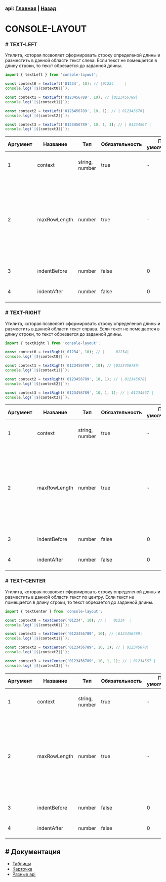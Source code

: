 ### api: [Главная](./../../README.md) | [Назад](./../README-RU.md)

# CONSOLE-LAYOUT

### # TEXT-LEFT

Утилита, которая позволяет сформировать строку определеной длины и разместить в данной области текст слева. Если текст не помещается в длину строки, то текст обрезается до заданной длины.

```ts
import { textLeft } from 'console-layout';

const context0 = textLeft('01234', 10); // |01234     |
console.log(`|${context0}|`);

const context1 = textLeft('0123456789', 10); // |0123456789|
console.log(`|${context1}|`);

const context2 = textLeft('0123456789', 10, 1); // | 012345678|
console.log(`|${context2}|`);

const context3 = textLeft('0123456789', 10, 1, 1); // | 01234567 |
console.log(`|${context3}|`);
```

| Аргумент | Название     | Тип            | Обязательность | По умолчанию | Описание                                                                                                                                 |
| -------- | ------------ | -------------- | -------------- | ------------ | ---------------------------------------------------------------------------------------------------------------------------------------- |
| 1        | context      | string, number | true           | -            | текст, который надо разместить, в строке                                                                                                 |
| 2        | maxRowLength | number         | true           | -            | формирует строку определенной длины, на которой размещается текст. Если текст не помещаетcя, то обрезается результат до указанной длины. |
| 3        | indentBefore | number         | false          | 0            | дополнительный отступ перед текстом                                                                                                      |
| 4        | indentAfter  | number         | false          | 0            | дополнительный отступ после текстом                                                                                                      |

### # TEXT-RIGHT

Утилита, которая позволяет сформировать строку определеной длины и разместить в данной области текст справа. Если текст не помещается в длину строки, то текст обрезается до заданной длины.

```ts
import { textRight } from 'console-layout';

const context0 = textRight('01234', 10); // |     01234|
console.log(`|${context0}|`);

const context1 = textRight('0123456789', 10); // |0123456789|
console.log(`|${context1}|`);

const context2 = textRight('0123456789', 10, 1); // | 012345678|
console.log(`|${context2}|`);

const context3 = textRight('0123456789', 10, 1, 1); // | 01234567 |
console.log(`|${context3}|`);
```

| Аргумент | Название     | Тип            | Обязательность | По умолчанию | Описание                                                                                                                                 |
| -------- | ------------ | -------------- | -------------- | ------------ | ---------------------------------------------------------------------------------------------------------------------------------------- |
| 1        | context      | string, number | true           | -            | текст, который надо разместить, в строке                                                                                                 |
| 2        | maxRowLength | number         | true           | -            | формирует строку определенной длины, на которой размещается текст. Если текст не помещаетcя, то обрезается результат до указанной длины. |
| 3        | indentBefore | number         | false          | 0            | дополнительный отступ перед текстом                                                                                                      |
| 4        | indentAfter  | number         | false          | 0            | дополнительный отступ после текстом                                                                                                      |

### # TEXT-CENTER

Утилита, которая позволяет сформировать строку определеной длины и разместить в данной области текст по центру. Если текст не помещается в длину строки, то текст обрезается до заданной длины.

```ts
import { textCenter } from 'console-layout';

const context0 = textCenter('01234', 10); // |   01234  |
console.log(`|${context0}|`);

const context1 = textCenter('0123456789', 10); // |0123456789|
console.log(`|${context1}|`);

const context2 = textCenter('0123456789', 10, 1); // | 012345678|
console.log(`|${context2}|`);

const context3 = textCenter('0123456789', 10, 1, 1); // | 01234567 |
console.log(`|${context3}|`);
```

| Аргумент | Название     | Тип            | Обязательность | По умолчанию | Описание                                                                                                                                 |
| -------- | ------------ | -------------- | -------------- | ------------ | ---------------------------------------------------------------------------------------------------------------------------------------- |
| 1        | context      | string, number | true           | -            | текст, который надо разместить, в строке                                                                                                 |
| 2        | maxRowLength | number         | true           | -            | формирует строку определенной длины, на которой размещается текст. Если текст не помещаетcя, то обрезается результат до указанной длины. |
| 3        | indentBefore | number         | false          | 0            | дополнительный отступ перед текстом                                                                                                      |
| 4        | indentAfter  | number         | false          | 0            | дополнительный отступ после текстом                                                                                                      |

## # Документация

- [Таблицы](./TABLE-RU.md)
- [Карточка](./CARD-RU.md)
- [Разные api](./OTHER-RU.md)
